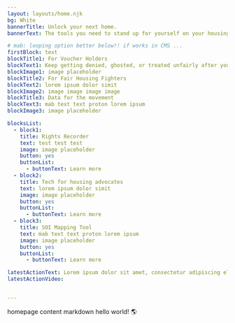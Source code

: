 ```yaml
---
layout: layouts/home.njk
bg: White
bannerTitle: Unlock your next home.
bannerText: The tools you need to stand up for yourself on your housing search - created with an led by tenants who've been there.

# mab: looping option better below!! if works in CMS ... 
firstBlock: text
blockTitle1: For Voucher Holders
blockText1: Keep getting denied, ghosted, or treated unfairly after you mention your housing voucher? Use our free tools to make a paper trail, flex your rights, and get support.
blockImage1: image placeholder
blockTitle2: For Fair Housing Fighters
blockText2: lorem ipsum dolor simit
blockImage2: image image image image
blockTitle3: Data for the movement
blockText3: mab text text proton lorem ipsum
blockImage3: image placeholder

blocksList:
  - block1:
    title: Rights Recorder
    text: test test test
    image: image placeholder
    button: yes
    buttonList:
      - buttonText: Learn more
  - block2:
    title: Tech for housing advocates
    text: lorem ipsum dolor simit
    image: image placeholder
    button: yes
    buttonList:
      - buttonText: Learn more
  - block3:
    title: SOI Mapping Tool
    text: mab text text proton lorem ipsum
    image: image placeholder
    button: yes
    buttonList:
      - buttonText: Learn more

latestActionText: Lorem ipsum dolor sit amet, consectetur adipiscing elit, sed do eiusmod tempor incididunt ut labore et dolore magna aliqua. Ut enim ad minim veniam, quis nostrud.
latestActionVideo:


---
```


homepage content markdown hello world! 🌎
